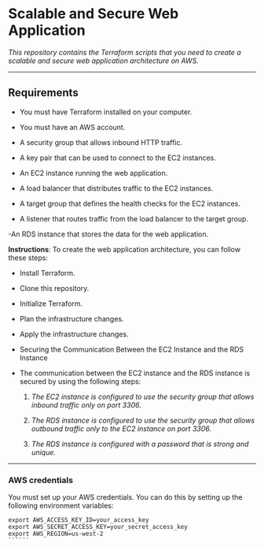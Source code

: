 # Scalable and Secure Web Application
*This repository contains the Terraform scripts that you need to create a scalable and secure web application architecture on AWS.*

---

## Requirements

- You must have Terraform installed on your computer.

- You must have an AWS account.

- A security group that allows inbound HTTP traffic.

- A key pair that can be used to connect to the EC2 instances.

- An EC2 instance running the web application.

- A load balancer that distributes traffic to the EC2 instances.

- A target group that defines the health checks for the EC2 instances.

- A listener that routes traffic from the load balancer to the target group.

-An RDS instance that stores the data for the web application.

**Instructions**:
To create the web application architecture, you can follow these steps:

- Install Terraform.
- Clone this repository.
- Initialize Terraform.
- Plan the infrastructure changes.
- Apply the infrastructure changes.
- Securing the Communication Between the EC2 Instance and the RDS Instance
- The communication between the EC2 instance and the RDS instance is secured by using the following steps:

    1. *The EC2 instance is configured to use the security group that allows inbound traffic only on port 3306.*
    
    2. *The RDS instance is configured to use the security group that allows outbound traffic only to the EC2 instance on port 3306.*

    3. *The RDS instance is configured with a password that is strong and unique.*


-----

### AWS credentials

You must set up your AWS credentials. You can do this by setting up the following environment variables:

```````
export AWS_ACCESS_KEY_ID=your_access_key
export AWS_SECRET_ACCESS_KEY=your_secret_access_key
export AWS_REGION=us-west-2
``````



